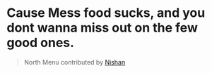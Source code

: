 # Cause Mess food sucks, and you dont wanna miss out on the few good ones.

> North Menu contributed by <a href="https://github.com/Nishan-noob">Nishan</a>
